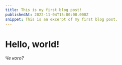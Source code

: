 ```yaml
---
title: This is my first blog post!
publishedAt: 2022-11-04T15:00:00.000Z
snippet: This is an excerpt of my first blog post.
---
```


# Hello, world!
_Че кого?_
